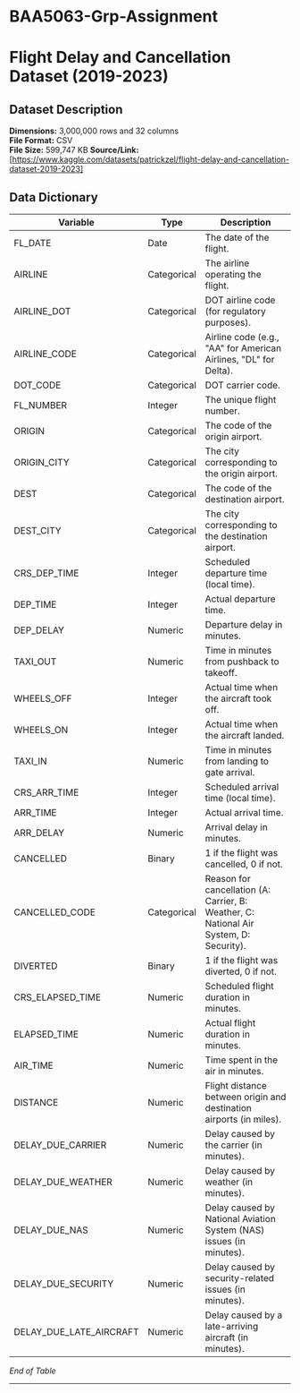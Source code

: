 # BAA5063-Grp-Assignment
# Flight Delay and Cancellation Dataset (2019-2023)

## Dataset Description
**Dimensions:** 3,000,000 rows and 32 columns  
**File Format:** CSV  
**File Size:** 599,747 KB
**Source/Link:** [https://www.kaggle.com/datasets/patrickzel/flight-delay-and-cancellation-dataset-2019-2023]

## Data Dictionary

| Variable                | Type        | Description                                                                            |
|-------------------------|-------------|----------------------------------------------------------------------------------------|
| FL_DATE                 | Date        | The date of the flight.                                                                |
| AIRLINE                 | Categorical | The airline operating the flight.                                                      |
| AIRLINE_DOT             | Categorical | DOT airline code (for regulatory purposes).                                            |
| AIRLINE_CODE            | Categorical | Airline code (e.g., "AA" for American Airlines, "DL" for Delta).                       |
| DOT_CODE                | Categorical | DOT carrier code.                                                                      |
| FL_NUMBER               | Integer     | The unique flight number.                                                              |
| ORIGIN                  | Categorical | The code of the origin airport.                                                        |
| ORIGIN_CITY             | Categorical | The city corresponding to the origin airport.                                          |
| DEST                    | Categorical | The code of the destination airport.                                                   |
| DEST_CITY               | Categorical | The city corresponding to the destination airport.                                     |
| CRS_DEP_TIME            | Integer     | Scheduled departure time (local time).                                                 |
| DEP_TIME                | Integer     | Actual departure time.                                                                 |
| DEP_DELAY               | Numeric     | Departure delay in minutes.                                                            |
| TAXI_OUT                | Numeric     | Time in minutes from pushback to takeoff.                                              |
| WHEELS_OFF              | Integer     | Actual time when the aircraft took off.                                                |
| WHEELS_ON               | Integer     | Actual time when the aircraft landed.                                                  |
| TAXI_IN                 | Numeric     | Time in minutes from landing to gate arrival.                                          |
| CRS_ARR_TIME            | Integer     | Scheduled arrival time (local time).                                                   |
| ARR_TIME                | Integer     | Actual arrival time.                                                                   |
| ARR_DELAY               | Numeric     | Arrival delay in minutes.                                                              |
| CANCELLED               | Binary      | 1 if the flight was cancelled, 0 if not.                                               |
| CANCELLED_CODE          | Categorical | Reason for cancellation (A: Carrier, B: Weather, C: National Air System, D: Security). |
| DIVERTED                | Binary      | 1 if the flight was diverted, 0 if not.                                                |
| CRS_ELAPSED_TIME        | Numeric     | Scheduled flight duration in minutes.                                                  |
| ELAPSED_TIME            | Numeric     | Actual flight duration in minutes.                                                     |
| AIR_TIME                | Numeric     | Time spent in the air in minutes.                                                      |
| DISTANCE                | Numeric     | Flight distance between origin and destination airports (in miles).                    |
| DELAY_DUE_CARRIER       | Numeric     | Delay caused by the carrier (in minutes).                                              |
| DELAY_DUE_WEATHER       | Numeric     | Delay caused by weather (in minutes).                                                  |
| DELAY_DUE_NAS           | Numeric     | Delay caused by National Aviation System (NAS) issues (in minutes).                    |
| DELAY_DUE_SECURITY      | Numeric     | Delay caused by security-related issues (in minutes).                                  |
| DELAY_DUE_LATE_AIRCRAFT | Numeric     | Delay caused by a late-arriving aircraft (in minutes).                                 |

*End of Table*

---
